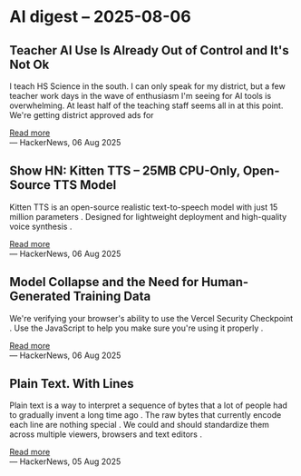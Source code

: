 # AI digest – 2025-08-06

## Teacher AI Use Is Already Out of Control and It's Not Ok

I teach HS Science in the south. I can only speak for my district, but a few teacher work days in the wave of enthusiasm I'm seeing for AI tools is overwhelming. At least half of the teaching staff seems all in at this point. We're getting district approved ads for

[Read more](https://simonwillison.net/2025/Aug/5/greyduet-on-rteachers/)  
— HackerNews, 06 Aug 2025

## Show HN: Kitten TTS – 25MB CPU-Only, Open-Source TTS Model

Kitten TTS is an open-source realistic text-to-speech model with just 15 million parameters . Designed for lightweight deployment and high-quality voice synthesis .

[Read more](https://github.com/KittenML/KittenTTS)  
— HackerNews, 06 Aug 2025

## Model Collapse and the Need for Human-Generated Training Data

We're verifying your browser's ability to use the Vercel Security Checkpoint . Use the JavaScript to help you make sure you're using it properly .

[Read more](https://glthr.com/model-collapse-and-the-need-for-human-generated-training-data)  
— HackerNews, 06 Aug 2025

## Plain Text. With Lines

Plain text is a way to interpret a sequence of bytes that a lot of people had to gradually invent a long time ago . The raw bytes that currently encode each line are nothing special . We could and should standardize them across multiple viewers, browsers and text editors .

[Read more](https://akkartik.name/lines.html)  
— HackerNews, 05 Aug 2025
